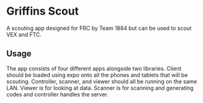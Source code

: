 # Griffins Scout

A scouting app designed for FRC by Team 1884 but can be used to scout VEX and FTC.

## Usage

The app consists of four different apps alongside two libraries. Client should be loaded using expo onto all the phones and tablets that will be scouting. Controller, scanner, and viewer should all be running on the same LAN. Viewer is for looking at data. Scanner is for scanning and generating codes and controller handles the server.
